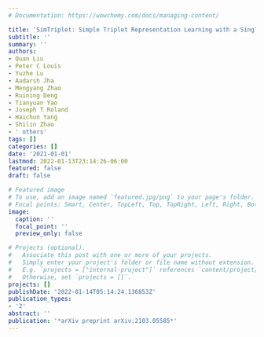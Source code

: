 ```yaml
---
# Documentation: https://wowchemy.com/docs/managing-content/

title: 'SimTriplet: Simple Triplet Representation Learning with a Single GPU'
subtitle: ''
summary: ''
authors:
- Quan Liu
- Peter C Louis
- Yuzhe Lu
- Aadarsh Jha
- Mengyang Zhao
- Ruining Deng
- Tianyuan Yao
- Joseph T Roland
- Haichun Yang
- Shilin Zhao
- ' others'
tags: []
categories: []
date: '2021-01-01'
lastmod: 2022-01-13T23:14:26-06:00
featured: false
draft: false

# Featured image
# To use, add an image named `featured.jpg/png` to your page's folder.
# Focal points: Smart, Center, TopLeft, Top, TopRight, Left, Right, BottomLeft, Bottom, BottomRight.
image:
  caption: ''
  focal_point: ''
  preview_only: false

# Projects (optional).
#   Associate this post with one or more of your projects.
#   Simply enter your project's folder or file name without extension.
#   E.g. `projects = ["internal-project"]` references `content/project/deep-learning/index.md`.
#   Otherwise, set `projects = []`.
projects: []
publishDate: '2022-01-14T05:14:24.136853Z'
publication_types:
- '2'
abstract: ''
publication: '*arXiv preprint arXiv:2103.05585*'
---
```

